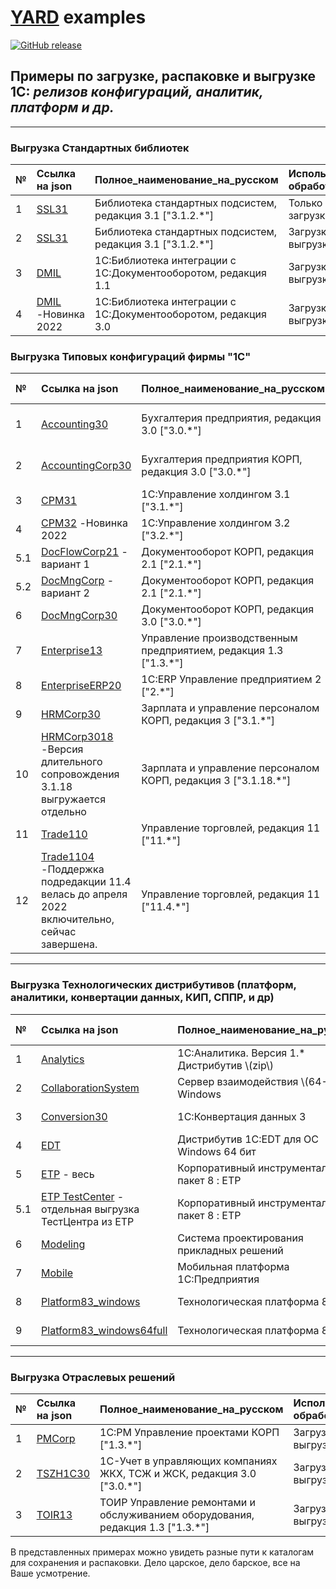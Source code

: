 # [YARD](https://github.com/ArKuznetsov/yard) examples

[![GitHub release](https://img.shields.io/github/release/ArKuznetsov/yard.svg?style=flat-square)](https://github.com/666Bounty999/yard_examples/releases)

## Примеры по загрузке, распаковке и выгрузке 1С: *релизов конфигураций, аналитик, платформ и др.*

---

### Выгрузка Стандартных библиотек

| № | Ссылка на json | Полное_наименование_на_русском | Используемые обработчики | Ссылка на сайт релизов |
|:----|:----|:----|:----|:----|
| 1 | [SSL31](./libraries/SSL31.json) | Библиотека стандартных подсистем, редакция 3.1 ["3.1.2.*"] | Только загрузка | [https://releases.1c.ru/project/SSL31](https://releases.1c.ru/project/SSL31) |
| 2 | [SSL31](./libraries/SSL31_2git.json) | Библиотека стандартных подсистем, редакция 3.1 ["3.1.2.*"] | Загрузка, выгрузка в GIT | [https://releases.1c.ru/project/SSL31](https://releases.1c.ru/project/SSL31) |
| 3 | [DMIL](./libraries/DMIL_2git.json) | 1С:Библиотека интеграции с 1С:Документооборотом, редакция 1.1 |Загрузка, выгрузка в GIT | [https://releases.1c.ru/project/DMIL](https://releases.1c.ru/project/DMIL) |
| 4 | [DMIL](./libraries/DMIL3_2git.json) -Новинка 2022 | 1С:Библиотека интеграции с 1С:Документооборотом, редакция 3.0 |Загрузка, выгрузка в GIT | [https://releases.1c.ru/project/DMIL3](https://releases.1c.ru/project/DMIL3) |

### Выгрузка Типовых конфигураций фирмы "1С"

| № | Ссылка на json | Полное_наименование_на_русском | Используемые обработчики | Ссылка на сайт релизов |
|:----|:----|:----|:----|:----|
| 1 | [Accounting30](./configurations/Accounting30_2git.json) | Бухгалтерия предприятия, редакция 3.0 ["3.0.*"] | Загрузка, сборка CF, выгрузка в GIT | [https://releases.1c.ru/project/Accounting30](https://releases.1c.ru/project/Accounting30) |
| 2 | [AccountingCorp30](./configurations/AccountingCorp30_2git.json) | Бухгалтерия предприятия КОРП, редакция 3.0 ["3.0.*"] | Загрузка, сборка CF, выгрузка в GIT | [https://releases.1c.ru/project/AccountingCorp30](https://releases.1c.ru/project/AccountingCorp30) |
| 3 | [CPM31](./configurations/CPM31_2git.json) | 1С:Управление холдингом 3.1 ["3.1.*"] | Загрузка, выгрузка в GIT | [https://releases.1c.ru/project/CorporatePerformanceManagement31](https://releases.1c.ru/project/CorporatePerformanceManagement31) |
| 4 | [CPM32](./configurations/CPM32_2git.json) -Новинка 2022 | 1С:Управление холдингом 3.2 ["3.2.*"] | Загрузка, выгрузка в GIT | [https://releases.1c.ru/project/CorporatePerformanceManagement32](https://releases.1c.ru/project/CorporatePerformanceManagement32) |
| 5.1 | [DocFlowCorp21](./configurations/DocFlowCorp21_2git.json) - вариант 1| Документооборот КОРП, редакция 2.1 ["2.1.*"] |Загрузка, выгрузка в GIT | [https://releases.1c.ru/project/DocMngCorp](https://releases.1c.ru/project/DocMngCorp) |
| 5.2 | [DocMngCorp](./configurations/DocMngCorp_2git.json) - вариант 2| Документооборот КОРП, редакция 2.1 ["2.1.*"] |Загрузка, выгрузка в GIT | [https://releases.1c.ru/project/DocMngCorp](https://releases.1c.ru/project/DocMngCorp) |
| 6 | [DocMngCorp30](./configurations/DocMngCorp30_2git.json) | Документооборот КОРП, редакция 3.0 ["3.0.*"] |Загрузка, выгрузка в GIT | [https://releases.1c.ru/project/DocMngCorp30](https://releases.1c.ru/project/DocMngCorp30) |
| 7 | [Enterprise13](./configurations/Enterprise13_2git.json) | Управление производственным предприятием, редакция 1.3 ["1.3.*"] | Загрузка, сборка CF, выгрузка в GIT | [https://releases.1c.ru/project/Enterprise13](https://releases.1c.ru/project/Enterprise13) |
| 8 | [EnterpriseERP20](./configurations/EnterpriseERP20_2git.json) | 1С:ERP Управление предприятием 2 ["2.*"] | Загрузка, выгрузка в GIT | [https://releases.1c.ru/project/EnterpriseERP20](https://releases.1c.ru/project/EnterpriseERP20) |
| 9 | [HRMCorp30](./configurations/HRMCorp30_2git.json) | Зарплата и управление персоналом КОРП, редакция 3  ["3.1.*"] | Загрузка, выгрузка в GIT | [https://releases.1c.ru/project/HRMCorp30](https://releases.1c.ru/project/HRMCorp30) |
| 10 | [HRMCorp3018](./configurations/HRMCorp3018_2git.json) -Версия длительного сопровождения 3.1.18 выгружается отдельно | Зарплата и управление персоналом КОРП, редакция 3 ["3.1.18.*"] | Используемые обработчики | [https://releases.1c.ru/project/HRMCorp30](https://releases.1c.ru/project/HRMCorp30) |
| 11 | [Trade110](./configurations/Trade110_2git.json) | Управление торговлей, редакция 11 ["11.*"] | Загрузка, выгрузка в GIT | [https://releases.1c.ru/project/Trade110](https://releases.1c.ru/project/Trade110) |
| 12 | [Trade1104](./configurations/Trade1104_2git.json) -Поддержка подредакции 11.4 велась до апреля 2022 включительно, сейчас завершена.| Управление торговлей, редакция 11 ["11.4.*"] | Загрузка, выгрузка в GIT | [https://releases.1c.ru/project/Trade110](https://releases.1c.ru/project/Trade110) |

---

### Выгрузка Технологических дистрибутивов (платформ, аналитики, конвертации данных, КИП, СППР, и др)

| № | Ссылка на json | Полное_наименование_на_русском | Используемые обработчики | Ссылка на сайт релизов |
|:----|:----|:----|:----|:----|
| 1 | [Analytics](./distributions_and_others/Analytics.json) | 1С:Аналитика. Версия 1.* Дистрибутив \\(zip\\) | Только загрузка | [https://releases.1c.ru/project/Analytics](https://releases.1c.ru/project/Analytics) |
| 2 | [CollaborationSystem](./distributions_and_others/CollaborationSystem.json) | Сервер взаимодействия \\(64-bit\\) Windows | Только загрузка | [https://releases.1c.ru/project/CollaborationSystem](https://releases.1c.ru/project/CollaborationSystem) |
| 3 | [Conversion30](./distributions_and_others/Conversion30_2git.json) | 1С:Конвертация данных 3 | Загрузка, выгрузка в GIT | [https://releases.1c.ru/project/Conversion30](https://releases.1c.ru/project/Conversion30) |
| 4 | [EDT](./distributions_and_others/EDT.json) | Дистрибутив 1C:EDT для ОС Windows 64 бит | Только загрузка | [https://releases.1c.ru/project/DevelopmentTools10](https://releases.1c.ru/project/DevelopmentTools10) |
| 5 | [ETP](./distributions_and_others/ETP.json) - весь| Корпоративный инструментальный пакет 8 :  ETP | Только загрузка | [https://releases.1c.ru/project/ETP](https://releases.1c.ru/project/ETP) |
| 5.1 | [ETP TestCenter](./distributions_and_others/ETP_TestCenter.json) - отдельная выгрузка ТестЦентра из ETP | Корпоративный инструментальный пакет 8 : ETP | Только загрузка | [https://releases.1c.ru/project/ETP](https://releases.1c.ru/project/ETP) |
| 6 | [Modeling](./distributions_and_others/Modeling.json) | Система проектирования прикладных решений | Только загрузка | [https://releases.1c.ru/project/Modeling](https://releases.1c.ru/project/Modeling) |
| 7 | [Mobile](./distributions_and_others/Mobile.json) | Мобильная платформа 1С:Предприятия | Только загрузка | [https://releases.1c.ru/project/mobile](https://releases.1c.ru/project/mobile) |
| 8 | [Platform83_windows](./distributions_and_others/Platform83_windows.json) | Технологическая платформа 8.3 | Только загрузка | [https://releases.1c.ru/project/Platform83](https://releases.1c.ru/project/Platform83) |
| 9 | [Platform83_windows64full](./distributions_and_others/Platform83_windows64full.json) | Технологическая платформа 8.3 | Только загрузка | [https://releases.1c.ru/project/Platform83](https://releases.1c.ru/project/Platform83) |

---

### Выгрузка Отраслевых решений

| № | Ссылка на json | Полное_наименование_на_русском | Используемые обработчики | Ссылка на сайт релизов |
|:----|:----|:----|:----|:----|
| 1 | [PMCorp](./solutions/PMCorp_2git.json) | 1С:PM Управление проектами КОРП ["1.3.*"] | Загрузка, выгрузка в GIT | [https://releases.1c.ru/project/PMCorp](https://releases.1c.ru/project/PMCorp) |
| 2 | [TSZH1C30](./solutions/TSZH1C30_2git.json) | 1С-Учет в управляющих компаниях ЖКХ, ТСЖ и ЖСК, редакция 3.0 ["3.0.*"] | Загрузка, выгрузка в GIT | [https://releases.1c.ru/project/TSZH1C30](https://releases.1c.ru/project/TSZH1C30) |
| 3 | [TOIR13](./solutions/TOIR13_2git.json) | ТОИР Управление ремонтами и обслуживанием оборудования, редакция 1.3 ["1.3.*"] | Загрузка, выгрузка в GIT | [https://releases.1c.ru/project/TOIR13](https://releases.1c.ru/project/TOIR13) |

В представленных примерах можно увидеть разные пути к каталогам для сохранения и распаковки.  Дело царское, дело барское, все на Ваше усмотрение.
